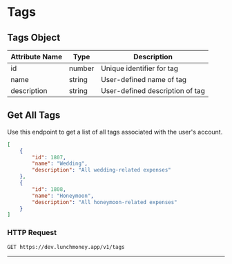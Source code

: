 # Tags

## Tags Object
Attribute Name      | Type    | Description
------------------- | ----    | -----------
id                  | number  | Unique identifier for tag
name                | string  | User-defined name of tag
description         | string  | User-defined description of tag

## Get All Tags
Use this endpoint to get a list of all tags associated with the user's account.

```json
[
    {
        "id": 1807,
        "name": "Wedding",
        "description": "All wedding-related expenses"
    },
    {
        "id": 1808,
        "name": "Honeymoon",
        "description": "All honeymoon-related expenses"
    }
]
```

### HTTP Request

`GET https://dev.lunchmoney.app/v1/tags`

---
